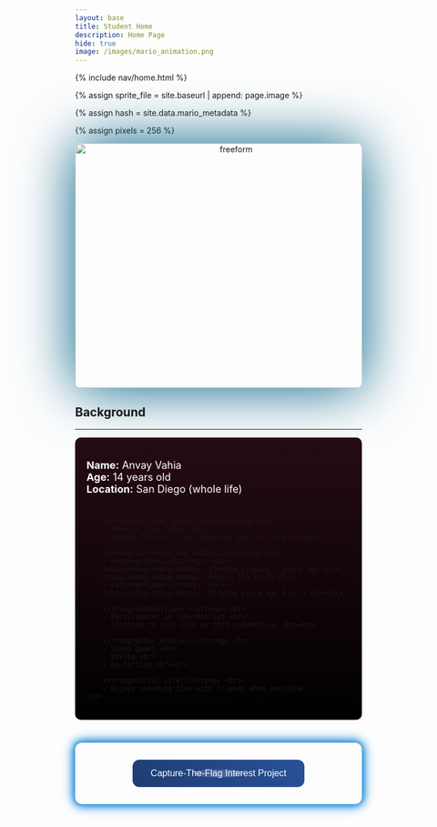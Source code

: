 ```yaml
---
layout: base
title: Student Home 
description: Home Page
hide: true
image: /images/mario_animation.png
---
```

<!-- Liquid:  statements -->
{% include nav/home.html %}
<!--- Concatenation of site URL to frontmatter image  --->
{% assign sprite_file = site.baseurl | append: page.image %}
<!--- Has is a list variable containing mario metadata for sprite --->
{% assign hash = site.data.mario_metadata %}  
<!--- Size width/height of Sprit images --->
{% assign pixels = 256 %} 

<!--- HTML for page contains <p> tag named "Mario" and class properties for a "sprite"  -->

<p id="mario" class="sprite"></p>
  
<!--- Embedded Cascading Style Sheet (CSS) rules, 
        define how HTML elements look 
--->
<style>

  /*CSS style rules for the id and class of the sprite...
  */
  .sprite {
    height: {{pixels}}px;
    width: {{pixels}}px;
    background-image: url('{{sprite_file}}');
    background-repeat: no-repeat;
  }

  /*background position of sprite element
  */
  #mario {
    background-position: calc({{animations[0].col}} * {{pixels}} * -1px) calc({{animations[0].row}} * {{pixels}}* -1px);
  }

</style>

<script>
  ////////// convert YML hash to javascript key:value objects /////////

  var mario_metadata = {}; //key, value object
  {% for key in hash %}  
  
  var key = "{{key | first}}"  //key
  var values = {} //values object
  values["row"] = {{key.row}}
  values["col"] = {{key.col}}
  values["frames"] = {{key.frames}}
  mario_metadata[key] = values; //key with values added

  {% endfor %}

  ////////// game object for player /////////

  class Mario {
    constructor(meta_data) {
      this.tID = null;  //capture setInterval() task ID
      this.positionX = 0;  // current position of sprite in X direction
      this.currentSpeed = 0;
      this.marioElement = document.getElementById("mario"); //HTML element of sprite
      this.pixels = {{pixels}}; //pixel offset of images in the sprite, set by liquid constant
      this.interval = 100; //animation time interval
      this.obj = meta_data;
      this.marioElement.style.position = "absolute";
    }

    animate(obj, speed) {
      let frame = 0;
      const row = obj.row * this.pixels;
      this.currentSpeed = speed;

      this.tID = setInterval(() => {
        const col = (frame + obj.col) * this.pixels;
        this.marioElement.style.backgroundPosition = `-${col}px -${row}px`;
        this.marioElement.style.left = `${this.positionX}px`;

        this.positionX += speed;
        frame = (frame + 1) % obj.frames;

        const viewportWidth = window.innerWidth;
        if (this.positionX > viewportWidth - this.pixels) {
          document.documentElement.scrollLeft = this.positionX - viewportWidth + this.pixels;
        }
      }, this.interval);
    }

    startWalking() {
      this.stopAnimate();
      this.animate(this.obj["Walk"], 3);
    }
    startWalkingLeft() {
      this.stopAnimate();
      this.animate(this.obj["WalkL"], -3);
    }

    startRunning() {
      this.stopAnimate();
      this.animate(this.obj["Run1"], 6);
    }

    startRunningLeft() {
      this.stopAnimate();
      this.animate(this.obj["Run1L"], -6);
    }

    startPuffing() {
      this.stopAnimate();
      this.animate(this.obj["Puff"], 0);
    }

    startCheering() {
      this.stopAnimate();
      this.animate(this.obj["Cheer"], 0);
    }

    startCheeringL() {
      this.stopAnimate();
      this.animate(this.obj["CheerL"], 0);
    }

    startFlipping() {
      this.stopAnimate();
      this.animate(this.obj["Flip"], 0);
    }

    startFlippingL() {
      this.stopAnimate();
      this.animate(this.obj["FlipL"], 0);
    }

    startResting() {
      this.stopAnimate();
      this.animate(this.obj["Rest"], 0);
    }

    stopAnimate() {
      clearInterval(this.tID);
    }
  }

  const mario = new Mario(mario_metadata);

  ////////// event control /////////

  window.addEventListener("keydown", (event) => {
    if (event.key === "ArrowRight" || event.key==="d") {   //here I changed it to be right arrow key OR D key, same applied for other keys like down and left
      event.preventDefault();
      if (event.repeat) {
        mario.startCheering();
      } else {
        if (mario.currentSpeed === 0) {
          mario.startWalking();
        } else if (mario.currentSpeed === 3) {
          mario.startRunning();
        }  else if (mario.currentSpeed === -3) {
          mario.startWalking();
        } else if (mario.currentSpeed === -6) {
          mario.startWalking();
        }
      }
    } else if (event.key === "s"||event.key==="ArrowDown") {
      event.preventDefault();
      if (event.repeat) {
        mario.stopAnimate();
      } else {
        mario.startFlippingL();
      }
    } else if (event.key === "w"||event.key==="ArrowUp") {
      event.preventDefault();
      if (event.repeat) {
        mario.stopAnimate();
      } else {
        mario.startFlipping();
      }
    } else if (event.key === "Space" || event.key===" ") {
      event.preventDefault();
      if (event.repeat) {
        mario.stopAnimate();
      } else {
        mario.startPuffing();
      }
    } else if (event.key === "ArrowLeft" || event.key==="a") {
      event.preventDefault();
      if (event.repeat) {
        mario.startCheeringL();
      } else {      // what happens in this giant if and else if statment is that based on the current speed of the sprite (like if its stationary, walking in the correct direction, or walking/running in the opposite directoion) it determines whether it will walk or run in the left direction
        if (mario.currentSpeed === 0) {
          mario.startWalkingLeft();
        } else if (mario.currentSpeed === -3) {
          mario.startRunningLeft();
        } else if (mario.currentSpeed === 3) {
          mario.startWalkingLeft();
        } else if (mario.currentSpeed === 6) {
          mario.startWalkingLeft();
        }
      }
    }
  });

  //touch events that enable animations
  window.addEventListener("touchstart", (event) => {
    event.preventDefault(); // prevent default browser action
    if (event.touches[0].clientX > window.innerWidth / 2) {
      // move right
      if (currentSpeed === 0) { // if at rest, go to walking
        mario.startWalking();
      } else if (currentSpeed === 3) { // if walking, go to running
        mario.startRunning();
      }
    } else {
      // move left
      mario.startPuffing();
    }
  });

  //stop animation on window blur
  window.addEventListener("blur", () => {
    mario.stopAnimate();
  });

  //start animation on window focus
  window.addEventListener("focus", () => {
     mario.startFlipping();
  });

  //start animation on page load or page refresh
  document.addEventListener("DOMContentLoaded", () => {
    // adjust sprite size for high pixel density devices
    const scale = window.devicePixelRatio;
    const sprite = document.querySelector(".sprite");
    sprite.style.transform = `scale(${0.4*scale})`;
    sprite.style.zIndex = "2";
    mario.startResting();
  });
</script>





<script src="https://ajax.googleapis.com/ajax/libs/jquery/3.7.1/jquery.min.js"></script>
<script>
      $(document).ready(function() {
          setTimeout(function(){
              $('body').addClass('loaded');
              $('h1').css('color','#222222');
          }, 1000);
      });
</script>

<div id="loader-wrapper">
  <div id="loader"></div>
  <div class="loader-section section-left"></div>
  <div class="loader-section section-right"></div>
</div>

<div style="text-align: center;">
    <img style="box-shadow: 0px 0px 100px #015F83; border-radius: 10px;" src="{{site.baseurl}}/images/AboutMe.png" height="430px" width="550px" alt="freeform"/>
</div>

## Background
-------------------------------------

<div style="background: linear-gradient(to bottom, #260b15, black); padding: 20px; border-radius: 10px;">
    <p style="color: white; font-size: 18px;"> 
        <strong>Name:</strong> Anvay Vahia <br>
        <strong>Age:</strong> 14 years old <br>
        <strong>Location:</strong> San Diego (whole life) <br><br>

        <strong>Cultural Background:</strong> <br>
        - Parents from India <br>
        - Indian culture is an important part of life <br><br>

        <strong>Interests and Hobbies:</strong> <br>
        - <strong>Tennis</strong>: <br>
        &nbsp;&nbsp;&nbsp;&nbsp;- Started playing 2 years ago <br>
        &nbsp;&nbsp;&nbsp;&nbsp;- Enjoys the sport <br>
        - <strong>Piano</strong>: <br>
        &nbsp;&nbsp;&nbsp;&nbsp;- Playing since age 8 or 9 <br><br>

        <strong>Competitions:</strong> <br>
        - Participates in CyberPatriot <br>
        - Inspired to join CSSE by this competition <br><br>

        <strong>Other Hobbies:</strong> <br>
        - Video games <br>
        - Biking <br>
        - Go-karting <br><br>

        <strong>Social Life:</strong> <br>
        - Enjoys spending time with friends when possible
    </p>
</div>



<div class="button-div" style="text-align: center; margin-top: 40px;">
    <a href="https://cyberlord09.github.io/AnvayDNHSCompSci//2023/12/04/PartnerPost.html" target="_blank">
        <button class="cool-button">Capture-The-Flag Interest Project</button>
    </a>
</div>

<style>
.button-div {
    position: relative;
    padding: 20px;
    border-radius: 12px;
    animation: glowing 2s infinite;
}

@keyframes glowing {
    0% { box-shadow: 0 0 5px #3498db, 0 0 10px #3498db, 0 0 15px #3498db, 0 0 20px #3498db; }
    50% { box-shadow: 0 0 20px #3498db, 0 0 30px #3498db, 0 0 40px #3498db, 0 0 50px #3498db; }
    100% { box-shadow: 0 0 5px #3498db, 0 0 10px #3498db, 0 0 15px #3498db, 0 0 20px #3498db; }
}

.cool-button {
    background: linear-gradient(45deg, #1e3c72, #2a5298) !important; /* Cool blue gradient */
    border: none !important;
    color: white !important;
    padding: 15px 32px !important;
    text-align: center !important;
    text-decoration: none !important;
    display: inline-block !important;
    font-size: 16px !important;
    margin: 10px !important;
    cursor: pointer !important;
    transition: background 0.3s, transform 0.3s, box-shadow 0.3s !important;
    border-radius: 12px !important;
    position: relative !important;
    overflow: hidden !important;
}

.cool-button::before {
    content: "" !important;
    position: absolute !important;
    top: 50% !important;
    left: 50% !important;
    width: 300% !important;
    height: 300% !important;
    background: rgba(255, 255, 255, 0.15) !important;
    transition: all 0.75s !important;
    border-radius: 50% !important;
    transform: translate(-50%, -50%) scale(0.1) !important;
}

.cool-button:hover::before {
    transform: translate(-50%, -50%) scale(1) !important;
}

.cool-button:hover {
    background: linear-gradient(45deg, #2a5298, #1e3c72) !important; /* Hover blue gradient */
    transform: scale(1.1) !important;
    box-shadow: 0 8px 16px rgba(0, 0, 0, 0.2), 0 12px 40px rgba(0, 0, 0, 0.19) !important;
}

.cool-button:active {
    background: linear-gradient(45deg, #1b2a49, #162a4f) !important; /* Active blue gradient */
    transform: scale(0.9) !important;
    box-shadow: 0 4px 8px rgba(0, 0, 0, 0.2), 0 6px 20px rgba(0, 0, 0, 0.19) !important;
}
</style>